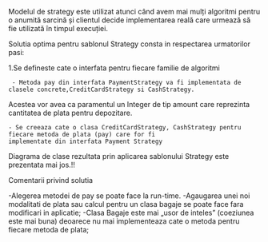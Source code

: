 Modelul de strategy este utilizat atunci când avem mai mulți algoritmi pentru o anumită sarcină
și clientul decide implementarea reală care urmează să fie utilizată în timpul execuției.

Solutia optima pentru sablonul Strategy consta in respectarea urmatorilor pasi:
   
   1.Se defineste cate o interfata pentru fiecare familie de algoritmi
       
     - Metoda pay din interfata PaymentStrategy va fi implementata de clasele concrete,CreditCardStrategy si CashStrategy.
Acestea vor avea ca paramentul un Integer de tip amount care reprezinta cantitatea de plata pentru depozitare.
   
    - Se creeaza cate o clasa CreditCardStrategy, CashStrategy pentru fiecare metoda de plata (pay) care for fi
    implementate din interfata Payment Strategy

Diagrama de clase rezultata prin aplicarea sablonului Strategy este prezentata mai jos.!!


Comentarii privind solutia

 -Alegerea metodei de pay se poate face la run-time.
 -Agaugarea unei noi modalitati de plata sau calcul pentru un clasa bagaje se poate face fara modificari
 in aplicatie;
 -Clasa Bagaje este mai „usor de inteles” (coeziunea este mai buna) deoarece nu mai implementeaza
 cate o metoda pentru fiecare metoda de plata;

